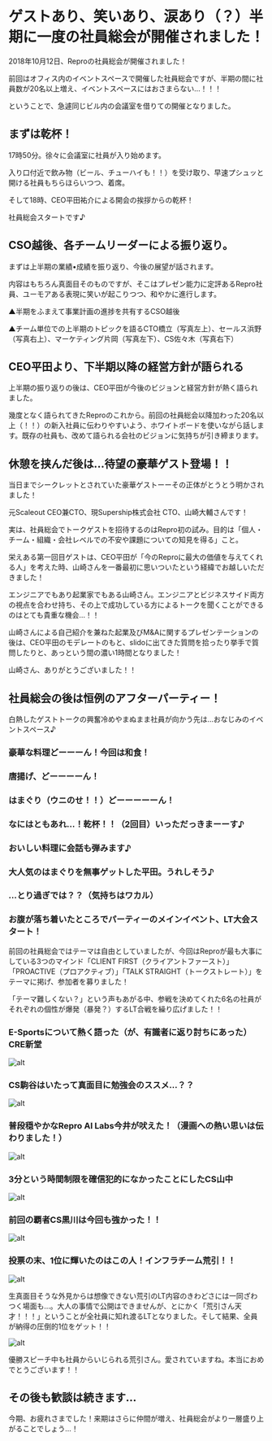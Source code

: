 # ゲストあり、笑いあり、涙あり（？）半期に一度の社員総会が開催されました！

2018年10月12日、Reproの社員総会が開催されました！

前回はオフィス内のイベントスペースで開催した社員総会ですが、半期の間に社員数が20名以上増え、イベントスペースにはおさまらない…！！！

ということで、急遽同じビル内の会議室を借りての開催となりました。

## まずは乾杯！
17時50分。徐々に会議室に社員が入り始めます。

入り口付近で飲み物（ビール、チューハイも！！）を受け取り、早速プシュッと開ける社員もちらほらいつつ、着席。

そして18時、CEO平田祐介による開会の挨拶からの乾杯！

社員総会スタートです♪




## CSO越後、各チームリーダーによる振り返り。
まずは上半期の業績•成績を振り返り、今後の展望が話されます。

内容はもちろん真面目そのものですが、そこはプレゼン能力に定評あるRepro社員、ユーモアある表現に笑いが起こりつつ、和やかに進行します。




▲半期をふまえて事業計画の進捗を共有するCSO越後




▲チーム単位での上半期のトピックを語るCTO橋立（写真左上）、セールス浜野（写真右上）、マーケティング片岡（写真左下）、CS佐々木（写真右下）

## CEO平田より、下半期以降の経営方針が語られる
上半期の振り返りの後は、CEO平田が今後のビジョンと経営方針が熱く語られました。


幾度となく語られてきたReproのこれから。前回の社員総会以降加わった20名以上（！！）の新入社員に伝わりやすいよう、ホワイトボードを使いながら話します。既存の社員も、改めて語られる会社のビジョンに気持ちが引き締まります。

## 休憩を挟んだ後は…待望の豪華ゲスト登場！！
当日までシークレットとされていた豪華ゲストーーその正体がとうとう明かされました！

元Scaleout CEO兼CTO、現Supership株式会社 CTO、山崎大輔さんです！




実は、社員総会でトークゲストを招待するのはRepro初の試み。目的は「個人・チーム・組織・会社レベルでの不安や課題についての知見を得る」こと。

栄えある第一回目ゲストは、CEO平田が「今のReproに最大の価値を与えてくれる人」を考えた時、山崎さんを一番最初に思いついたという経緯でお越しいただきました！

エンジニアでもあり起業家でもある山崎さん。エンジニアとビジネスサイド両方の視点を合わせ持ち、その上で成功している方によるトークを聞くことができるのはとても貴重な機会…！！




山崎さんによる自己紹介を兼ねた起業及びM&Aに関するプレゼンテーションの後は、CEO平田のモデレートのもと、slidoに出てきた質問を拾ったり挙手で質問したりと、あっという間の濃い1時間となりました！

山崎さん、ありがとうございました！！

## 社員総会の後は恒例のアフターパーティー！
白熱したゲストトークの興奮冷めやまぬまま社員が向かう先は…おなじみのイベントスペース♪

### 豪華な料理どーーーん！今回は和食！

### 唐揚げ、どーーーーん！

### はまぐり（ウニのせ！！）どーーーーーん！

### なにはともあれ…！乾杯！！（2回目）いっただっきまーーす♪


### おいしい料理に会話も弾みます♪


### 大人気のはまぐりを無事ゲットした平田。うれしそう♪


### …とり過ぎでは？？（気持ちはワカル）

### お腹が落ち着いたところでパーティーのメインイベント、LT大会スタート！

前回の社員総会ではテーマは自由としていましたが、今回はReproが最も大事にしている3つのマインド「CLIENT FIRST（クライアントファースト）」「PROACTIVE（プロアクティブ）」「TALK STRAIGHT（トークストレート）」をテーマに掲げ、参加者を募りました！

「テーマ難しくない？」という声もあがる中、参戦を決めてくれた6名の社員がそれぞれの個性が爆発（暴発？）するLT合戦を繰り広げました！！

### E-Sportsについて熱く語った（が、有識者に返り討ちにあった）CRE新堂
![alt](https://github.com/komoshun/Employer-Branding/blob/master/20181023/9598c9f4-0bda-4c0e-83cb-5007e9d48be2.jpeg)

### CS駒谷はいたって真面目に勉強会のススメ…？？

![alt](https://github.com/komoshun/Employer-Branding/blob/master/20181023/45266efc-a1f1-4ed6-815c-145412fe173f.jpeg)

### 普段穏やかなRepro AI Labs今井が吠えた！（漫画への熱い思いは伝わりました！）
![alt](https://github.com/komoshun/Employer-Branding/blob/master/20181023/fb0252ce-d9f9-44d0-a058-32f30fde35b2.jpeg)


### 3分という時間制限を確信犯的になかったことにしたCS山中
![alt](https://github.com/komoshun/Employer-Branding/blob/master/20181023/a83b77fc-6c6c-419d-bdd5-d3bd5d82b9d0.jpeg)


### 前回の覇者CS黒川は今回も強かった！！
![alt](https://github.com/komoshun/Employer-Branding/blob/master/20181023/0d32c324-147d-4892-9c47-22099ad8b1b0.jpeg)

### 投票の末、1位に輝いたのはこの人！インフラチーム荒引！！

![alt](https://github.com/komoshun/Employer-Branding/blob/master/20181023/765d7775-643d-4beb-9c0c-defa2c8af19e.jpeg)

生真面目そうな外見からは想像できない荒引のLT内容のきわどさには一同ざわつく場面も…。大人の事情で公開はできませんが、とにかく「荒引さん天才！！！」ということが全社員に知れ渡るLTとなりました。そして結果、全員が納得の圧倒的1位をゲット！！

![alt](https://github.com/komoshun/Employer-Branding/blob/master/20181023/acc95b6f-8a7d-4fd7-bbc1-6efb55a5a374.jpeg9)

優勝スピーチ中も社員からいじられる荒引さん。愛されていますね。本当におめでとうございます！！

## その後も歓談は続きます…



今期、お疲れさまでした！来期はさらに仲間が増え、社員総会がより一層盛り上がることでしょう…！

